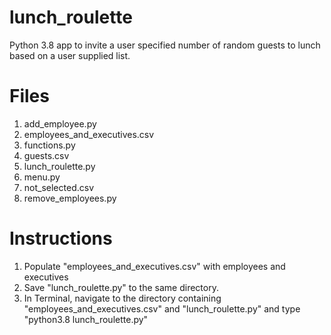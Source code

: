 # lunch_roulette

Python 3.8 app to invite a user specified number of random guests to lunch based on a user supplied list.

# Files
1. add_employee.py
1. employees_and_executives.csv
1. functions.py
1. guests.csv
1. lunch_roulette.py
1. menu.py
1. not_selected.csv
1. remove_employees.py

# Instructions

1. Populate "employees_and_executives.csv" with employees and executives
1. Save "lunch_roulette.py" to the same directory.
1. In Terminal, navigate to the directory containing "employees_and_executives.csv" and "lunch_roulette.py" and type "python3.8 lunch_roulette.py"
